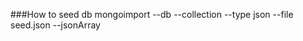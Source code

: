 ###How to seed db
mongoimport --db <db-name> --collection <coll-name> --type json --file seed.json --jsonArray